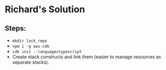 # Richard's Solution


## Steps:

- `mkdir lock_repo`
- `npm i -g aws-cdk`
- `cdk init --language=typescript`
- Create stack constructs and link them (easier to manage resources as separate stacks).
